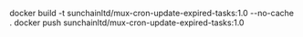 docker build -t sunchainltd/mux-cron-update-expired-tasks:1.0 --no-cache .
docker push sunchainltd/mux-cron-update-expired-tasks:1.0
